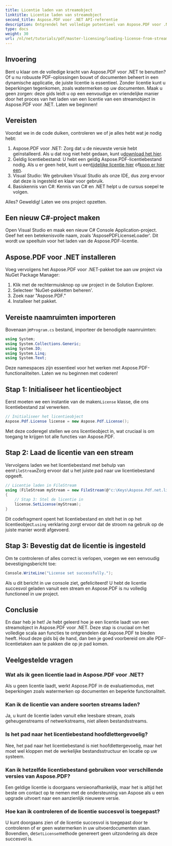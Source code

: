 ```yaml
---
title: Licentie laden van streamobject
linktitle: Licentie laden van streamobject
second_title: Aspose.PDF voor .NET API-referentie
description: Ontgrendel het volledige potentieel van Aspose.PDF voor .NET door te leren hoe u een licentie laadt vanuit een stream. Deze uitgebreide handleiding biedt stapsgewijze instructies.
type: docs
weight: 30
url: /nl/net/tutorials/pdf/master-licensing/loading-license-from-stream-object/
---
```

## Invoering

Bent u klaar om de volledige kracht van Aspose.PDF voor .NET te benutten? Of u nu robuuste PDF-oplossingen bouwt of documenten beheert in een dynamische applicatie, de juiste licentie is essentieel. Zonder licentie kunt u beperkingen tegenkomen, zoals watermerken op uw documenten. Maak u geen zorgen: deze gids leidt u op een eenvoudige en vriendelijke manier door het proces van het laden van een licentie van een streamobject in Aspose.PDF voor .NET. Laten we beginnen!

## Vereisten

Voordat we in de code duiken, controleren we of je alles hebt wat je nodig hebt:

1.  Aspose.PDF voor .NET: Zorg dat u de nieuwste versie hebt geïnstalleerd. Als u dat nog niet hebt gedaan, kunt u[download het hier](https://releases.aspose.com/pdf/net/).
2.  Geldig licentiebestand: U hebt een geldig Aspose.PDF-licentiebestand nodig. Als u er geen hebt, kunt u een[tijdelijke licentie hier](https://purchase.aspose.com/temporary-license/) of[koop er hier een](https://purchase.aspose.com/buy).
3. Visual Studio: We gebruiken Visual Studio als onze IDE, dus zorg ervoor dat deze is ingesteld en klaar voor gebruik.
4. Basiskennis van C#: Kennis van C# en .NET helpt u de cursus soepel te volgen.

Alles? Geweldig! Laten we ons project opzetten.

## Een nieuw C#-project maken

Open Visual Studio en maak een nieuw C# Console Application-project. Geef het een betekenisvolle naam, zoals 'AsposePDFLicenseLoader'. Dit wordt uw speeltuin voor het laden van de Aspose.PDF-licentie.

## Aspose.PDF voor .NET installeren

Voeg vervolgens het Aspose.PDF voor .NET-pakket toe aan uw project via NuGet Package Manager:

1. Klik met de rechtermuisknop op uw project in de Solution Explorer.
2. Selecteer 'NuGet-pakketten beheren'.
3. Zoek naar "Aspose.PDF."
4. Installeer het pakket.

## Vereiste naamruimten importeren

 Bovenaan je`Program.cs` bestand, importeer de benodigde naamruimten:

```csharp
using System;
using System.Collections.Generic;
using System.IO;
using System.Linq;
using System.Text;
```

Deze namespaces zijn essentieel voor het werken met Aspose.PDF-functionaliteiten. Laten we nu beginnen met coderen!

## Stap 1: Initialiseer het licentieobject

 Eerst moeten we een instantie van de maken`License` klasse, die ons licentiebestand zal verwerken.

```csharp
// Initialiseer het licentieobject
Aspose.Pdf.License license = new Aspose.Pdf.License();
```

Met deze coderegel stellen we ons licentieobject in, wat cruciaal is om toegang te krijgen tot alle functies van Aspose.PDF.

## Stap 2: Laad de licentie van een stream

 Vervolgens laden we het licentiebestand met behulp van een`FileStream`Zorg ervoor dat u het juiste pad naar uw licentiebestand opgeeft.

```csharp
// Licentie laden in FileStream
using (FileStream myStream = new FileStream(@"c:\Keys\Aspose.Pdf.net.lic", FileMode.Open))
{
    // Stap 3: Stel de licentie in
    license.SetLicense(myStream);
}
```

 Dit codefragment opent het licentiebestand en stelt het in op het licentieobject.`using` verklaring zorgt ervoor dat de stroom na gebruik op de juiste manier wordt afgevoerd.

## Stap 3: Bevestig dat de licentie is ingesteld

Om te controleren of alles correct is verlopen, voegen we een eenvoudig bevestigingsbericht toe:

```csharp
Console.WriteLine("License set successfully.");
```

Als u dit bericht in uw console ziet, gefeliciteerd! U hebt de licentie succesvol geladen vanuit een stream en Aspose.PDF is nu volledig functioneel in uw project.

## Conclusie

En daar heb je het! Je hebt geleerd hoe je een licentie laadt van een streamobject in Aspose.PDF voor .NET. Deze stap is cruciaal om het volledige scala aan functies te ontgrendelen dat Aspose.PDF te bieden heeft. Houd deze gids bij de hand, dan ben je goed voorbereid om alle PDF-licentietaken aan te pakken die op je pad komen.

## Veelgestelde vragen

### Wat als ik geen licentie laad in Aspose.PDF voor .NET?  
Als u geen licentie laadt, werkt Aspose.PDF in de evaluatiemodus, met beperkingen zoals watermerken op documenten en beperkte functionaliteit.

### Kan ik de licentie van andere soorten streams laden?  
Ja, u kunt de licentie laden vanuit elke leesbare stream, zoals geheugenstreams of netwerkstreams, niet alleen bestandsstreams.

### Is het pad naar het licentiebestand hoofdlettergevoelig?  
Nee, het pad naar het licentiebestand is niet hoofdlettergevoelig, maar het moet wel kloppen met de werkelijke bestandsstructuur en locatie op uw systeem.

### Kan ik hetzelfde licentiebestand gebruiken voor verschillende versies van Aspose.PDF?  
Een geldige licentie is doorgaans versieonafhankelijk, maar het is altijd het beste om contact op te nemen met de ondersteuning van Aspose als u een upgrade uitvoert naar een aanzienlijk nieuwere versie.

### Hoe kan ik controleren of de licentie succesvol is toegepast?  
 U kunt doorgaans zien of de licentie succesvol is toegepast door te controleren of er geen watermerken in uw uitvoerdocumenten staan. Bovendien, de`SetLicense`methode genereert geen uitzondering als deze succesvol is.